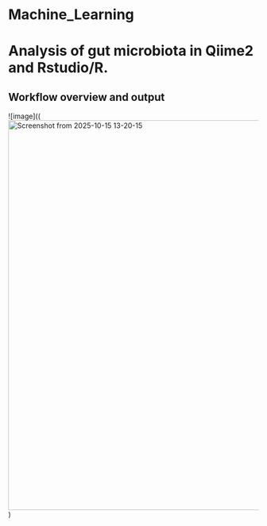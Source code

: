 # Machine_Learning

# Analysis of gut microbiota in Qiime2 and Rstudio/R.

## Workflow overview and output

![image]((<img width="1056" height="785" alt="Screenshot from 2025-10-15 13-20-15" src="https://github.com/user-attachments/assets/0426b29c-0975-4680-967a-3593564a1a66" />)
